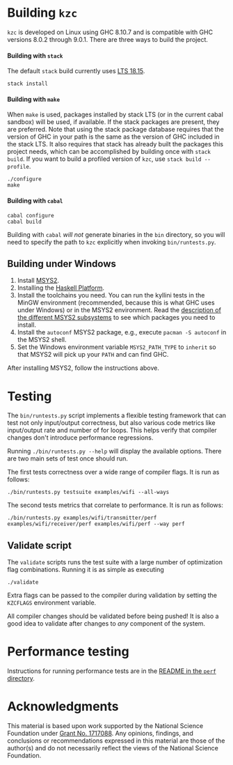 # Building `kzc`

`kzc` is developed on Linux using GHC 8.10.7 and is compatible with GHC versions 8.0.2 through 9.0.1. There are three ways to build the project.

#### Building with `stack`

The default `stack` build currently uses [LTS 18.15](https://www.stackage.org/lts-18.15).

```
stack install
```

#### Building with `make`

When `make` is used, packages installed by stack LTS (or in the current cabal sandbox) will be used, if available. If the stack packages are present, they are preferred. Note that using the stack package database requires that the version of GHC in your path is the same as the version of GHC included in the stack LTS. It also requires that stack has already built the packages this project needs, which can be accomplished by building once with `stack build`. If you want to build a profiled version of `kzc`, use `stack build --profile`.

```
./configure
make
```

#### Building with `cabal`

```
cabal configure
cabal build
```

Building with `cabal` *will not* generate binaries in the `bin` directory, so you will need to specify the path to `kzc` explicitly when invoking  `bin/runtests.py`.

## Building under Windows

 1. Install [MSYS2](https://msys2.github.io/).
 1. Installing the [Haskell Platform](https://www.haskell.org/platform/windows.html).
 1. Install the toolchains you need. You can run the kyllini tests in the MinGW environment (recommended, because this is what GHC uses under Windows) or in the MSYS2 environment. Read the [description of the different MSYS2 subsystems](https://github.com/msys2/msys2/wiki/MSYS2-introduction#msys2-susbsystems) to see which packages you need to install.
 1. Install the `autoconf` MSYS2 package, e.g., execute `pacman -S autoconf` in the MSYS2 shell.
 1. Set the Windows environment variable `MSYS2_PATH_TYPE` to `inherit` so that MSYS2 will pick up your `PATH` and can find GHC.

After installing MSYS2, follow the instructions above.

# Testing

The `bin/runtests.py` script implements a flexible testing framework that can test not only input/output correctness, but also various code metrics like input/output rate and number of for loops. This helps verify that compiler changes don't introduce performance regressions.

Running `./bin/runtests.py --help` will display the available options. There are two main sets of test once should run.

The first tests correctness over a wide range of compiler flags. It is run as follows:

```
./bin/runtests.py testsuite examples/wifi --all-ways
```

The second tests metrics that correlate to performance. It is run as follows:

```
./bin/runtests.py examples/wifi/transmitter/perf examples/wifi/receiver/perf examples/wifi/perf --way perf
```

## Validate script

The `validate` scripts runs the test suite with a large number of optimization flag combinations. Running it is as simple as executing

```
./validate
```

Extra flags can be passed to the compiler during validation by setting the `KZCFLAGS` environment variable.

All compiler changes should be validated before being pushed! It is also a good idea to validate after changes to *any* component of the system.

# Performance testing

Instructions for running performance tests are in the [README in the `perf` directory](perf/README.md).

# Acknowledgments

This material is based upon work supported by the National Science Foundation under [Grant No. 1717088](https://www.nsf.gov/awardsearch/showAward?AWD_ID=1717088). Any opinions, findings, and conclusions or recommendations expressed in this material are those of the author(s) and do not necessarily reflect the views of the National Science Foundation.
